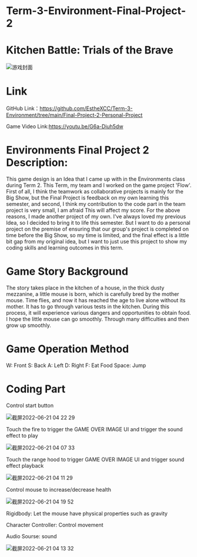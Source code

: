# Term-3-Environment-Final-Project-2

# Kitchen Battle: Trials of the Brave
![游戏封面](https://user-images.githubusercontent.com/91971719/174744991-3e6db055-668a-4ffa-8221-31f877504f84.jpg)

# Link
GitHub Link：https://github.com/EstheXCC/Term-3-Environment/tree/main/Final-Project-2-Personal-Project

Game Video Link:https://youtu.be/G6a-Diuh5dw

# Environments Final Project 2 Description:
This game design is an Idea that I came up with in the Environments class during 
Term 2. This Term, my team and I worked on the game project 'Flow'. First of all, I 
think the teamwork as collaborative projects is mainly for the Big Show, but the Final 
Project is feedback on my own learning this semester, and second, I think my 
contribution to the code part in the team project is very small, I am afraid This will 
affect my score. For the above reasons, I made another project of my own. I've 
always loved my previous Idea, so I decided to bring it to life this semester. But I 
want to do a personal project on the premise of ensuring that our group's project is 
completed on time before the Big Show, so my time is limited, and the final effect is 
a little bit gap from my original idea, but I want to just use this project to show my 
coding skills and learning outcomes in this term.

# Game Story Background
The story takes place in the kitchen of 
a house, in the thick dusty mezzanine, 
a little mouse is born, which is 
carefully bred by the mother mouse. 
Time flies, and now it has reached the 
age to live alone without its mother. It 
has to go through various tests in the 
kitchen. During this process, it will 
experience various dangers and 
opportunities to obtain food. I hope the 
little mouse can go smoothly. Through 
many difficulties and then grow up 
smoothly.

# Game Operation Method
W: Front
S: Back
A: Left
D: Right
F: Eat Food
Space: Jump

# Coding Part
Control start button

![截屏2022-06-21 04 22 29](https://user-images.githubusercontent.com/91971719/174751262-7dea3aa2-a2fe-4b27-8cb9-1c1b0afb5278.png)

Touch the fire to trigger the GAME OVER IMAGE UI and trigger the sound effect to play

![截屏2022-06-21 04 07 33](https://user-images.githubusercontent.com/91971719/174773176-b9570462-f792-4ef2-adc5-5fa68c3af6c8.png)

 Touch the range hood to trigger GAME OVER IMAGE UI and trigger sound effect playback
 
 ![截屏2022-06-21 04 11 29](https://user-images.githubusercontent.com/91971719/174773343-edf1b7b2-10bd-488e-9ad0-2cb2058322e1.png)

Control mouse to increase/decrease health

![截屏2022-06-21 04 19 52](https://user-images.githubusercontent.com/91971719/174773559-9ab162a2-b3ea-4554-95fc-2672b0cf3877.png)

Rigidbody: Let the mouse have physical properties such as gravity

Character Controller: Control movement

Audio Sourse: sound

![截屏2022-06-21 04 13 32](https://user-images.githubusercontent.com/91971719/174773675-871c732d-f872-4fbc-b45d-ba395084b41f.png)
